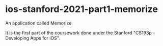 # ios-stanford-2021-part1-memorize
An application called Memorize. 

It is the first part of the coursework done under the Stanford "CS193p - Developing Apps for iOS". 
